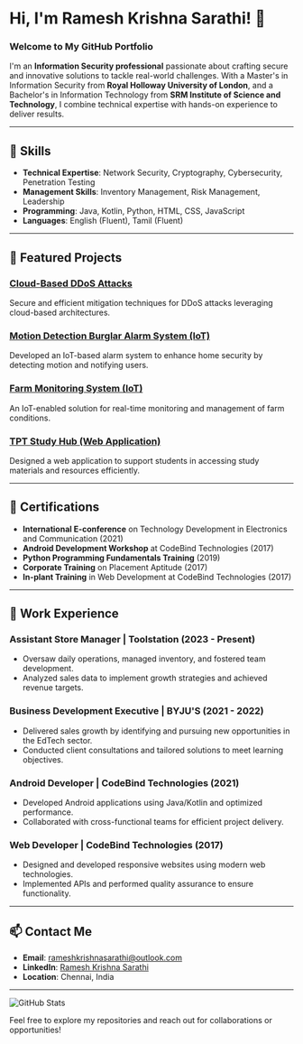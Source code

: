 # Hi, I'm Ramesh Krishna Sarathi! 👋

### Welcome to My GitHub Portfolio

I'm an **Information Security professional** passionate about crafting secure and innovative solutions to tackle real-world challenges. With a Master's in Information Security from **Royal Holloway University of London**, and a Bachelor's in Information Technology from **SRM Institute of Science and Technology**, I combine technical expertise with hands-on experience to deliver results.

---

## 🚀 Skills

- **Technical Expertise**: Network Security, Cryptography, Cybersecurity, Penetration Testing
- **Management Skills**: Inventory Management, Risk Management, Leadership
- **Programming**: Java, Kotlin, Python, HTML, CSS, JavaScript
- **Languages**: English (Fluent), Tamil (Fluent)

---

## 🌟 Featured Projects

### [Cloud-Based DDoS Attacks](#)
Secure and efficient mitigation techniques for DDoS attacks leveraging cloud-based architectures.

### [Motion Detection Burglar Alarm System (IoT)](#)
Developed an IoT-based alarm system to enhance home security by detecting motion and notifying users.

### [Farm Monitoring System (IoT)](#)
An IoT-enabled solution for real-time monitoring and management of farm conditions.

### [TPT Study Hub (Web Application)](#)
Designed a web application to support students in accessing study materials and resources efficiently.

---

## 📜 Certifications

- **International E-conference** on Technology Development in Electronics and Communication (2021)
- **Android Development Workshop** at CodeBind Technologies (2017)
- **Python Programming Fundamentals Training** (2019)
- **Corporate Training** on Placement Aptitude (2017)
- **In-plant Training** in Web Development at CodeBind Technologies (2017)

---

## 🏢 Work Experience

### Assistant Store Manager | Toolstation (2023 - Present)
- Oversaw daily operations, managed inventory, and fostered team development.
- Analyzed sales data to implement growth strategies and achieved revenue targets.

### Business Development Executive | BYJU'S (2021 - 2022)
- Delivered sales growth by identifying and pursuing new opportunities in the EdTech sector.
- Conducted client consultations and tailored solutions to meet learning objectives.

### Android Developer | CodeBind Technologies (2021)
- Developed Android applications using Java/Kotlin and optimized performance.
- Collaborated with cross-functional teams for efficient project delivery.

### Web Developer | CodeBind Technologies (2017)
- Designed and developed responsive websites using modern web technologies.
- Implemented APIs and performed quality assurance to ensure functionality.

---

## 📫 Contact Me

- **Email**: [rameshkrishnasarathi@outlook.com](mailto:rameshkrishnasarathi@outlook.com)
- **LinkedIn**: [Ramesh Krishna Sarathi](https://linkedin.com/in/ramesh-krishna-sarathi-90a4a6145)
- **Location**: Chennai, India

---

![GitHub Stats](https://github-readme-stats.vercel.app/api?username=rameshkrishnasarathi&show_icons=true&theme=radical)

Feel free to explore my repositories and reach out for collaborations or opportunities!
